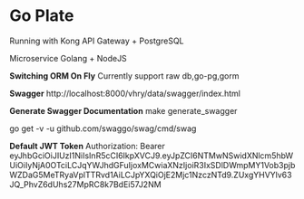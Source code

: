# **Go Plate** #

Running with Kong API Gateway + PostgreSQL

Microservice Golang + NodeJS

**Switching ORM On Fly**
Currently support raw db,go-pg,gorm

**Swagger**
http://localhost:8000/vhry/data/swagger/index.html

**Generate Swagger Documentation**
make generate_swagger

go get -v -u github.com/swaggo/swag/cmd/swag

**Default JWT Token**
Authorization: Bearer eyJhbGciOiJIUzI1NiIsInR5cCI6IkpXVCJ9.eyJpZCI6NTMwNSwidXNlcm5hbWUiOiIyNjA0OTciLCJqYWJhdGFuIjoxMCwiaXNzIjoiR3IxSDlDWmpMY1Vob3pjbWZDaG5MeTRyaVplTTRvd1AiLCJpYXQiOjE2Mjc1NzczNTd9.ZUxgYHVYlv63JQ_PhvZ6dUhs27MpRC8k7BdEi57J2NM